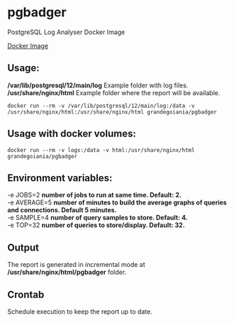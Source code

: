 # pgbadger
PostgreSQL Log Analyser Docker Image

[Docker Image](https://hub.docker.com/r/grandegoiania/pgbadger)

## Usage:

**/var/lib/postgresql/12/main/log** Example folder with log files.  
**/usr/share/nginx/html** Example folder where the report will be available.  

```
docker run --rm -v /var/lib/postgresql/12/main/log:/data -v /usr/share/nginx/html:/usr/share/nginx/html grandegoiania/pgbadger
```

## Usage with docker volumes:  

```
docker run --rm -v logs:/data -v html:/usr/share/nginx/html grandegoiania/pgbadger
```

## Environment variables:

-e JOBS=2 **number of jobs to run at same time. Default: 2.**  
-e AVERAGE=5 **number of minutes to build the average graphs of queries and connections. Default 5 minutes.**  
-e SAMPLE=4 **number of query samples to store. Default: 4.**  
-e TOP=32 **number of queries to store/display. Default: 32.**  

## Output

The report is generated in incremental mode at **/usr/share/nginx/html/pgbadger** folder.  

## Crontab

Schedule execution to keep the report up to date.  
